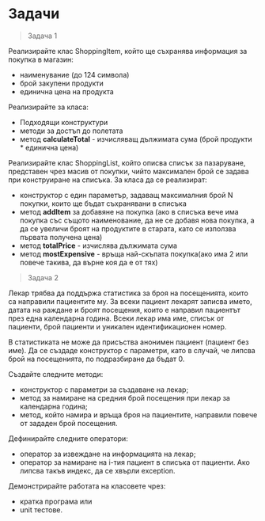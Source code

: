 # Задачи

> Задача 1

Реализирайте клас ShoppingItem, който ще съхранява информация за покупка в магазин:

- наименувание (до 124 символа)
- брой закупени продукти
- единична цена на продукта

Реализирайте за класа:
- Подходящи конструктури
- методи за достъп до полетата
- метод **calculateTotal** - изчисляващ дължимата сума (брой продукти \* единична цена)

Реализирайте клас ShoppingList, който описва списък за пазаруване, представен чрез масив от покупки, чийто максимален брой се задава при конструиране на списъка. За класа да се реализират:
- конструктор с един параметър, задаващ максималния брой N покупки, които ще бъдат съхранявани в списъка
- метод **addItem** за добавяне на покупка (ако в списъка вече има покупка със същото наименование, да не се добавя нова покупка, а да се увеличи броят на продуктите в старата, като се използва първата получена цена)
- метод **totalPrice** - изчислява дължимата сума
- метод **mostExpensive** - връща най-скъпата покупка(ако има 2 или повече такива, да върне коя да е от тях)

> Задача 2

Лекар трябва да поддържа статистика за броя на посещенията, които са направили пациентите му. За всеки пациент лекарят записва името, датата на раждане и броят посещения, които е направил пациентът през една календарна година. Всеки лекар има име, списък от пациенти, брой пациенти и уникален идентификационен номер. 

В статистиката не може да присъства анонимен пациент (пациент без име). Да се създаде конструктор с параметри, като в случай, че липсва брой на посещенията, по подразбиране да бъдат 0.
 
Създайте следните методи:
- конструктор с параметри за създаване на лекар;
- метод за намиране на средния брой посещения при лекар за календарна година;
- метод, който намира и връща броя на пациентите, направили повече от зададен брой посещения.

Дефинирайте следните оператори:
- оператор за извеждане на информацията на лекар;
- оператор за намиране на i-тия пациент в списъка от пациенти. Ако липсва такъв индекс, да се хвърли exception.

Демонстрирайте работата на класовете чрез:
- кратка програма 
или
- unit тестове.